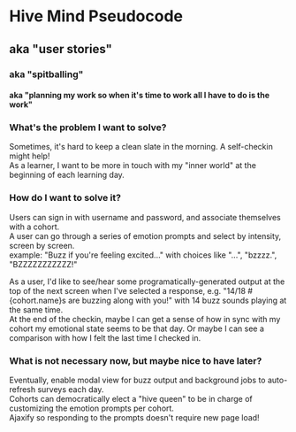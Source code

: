 # Hive Mind Pseudocode  
## aka "user stories"  
### aka "spitballing"  
#### aka "planning my work so when it's time to work all I have to do is the work"  

### What's the problem I want to solve?  
Sometimes, it's hard to keep a clean slate in the morning. A self-checkin might help!  
As a learner, I want to be more in touch with my "inner world" at the beginning of each learning day.  

### How do I want to solve it?  
Users can sign in with username and password, and associate themselves with a cohort.   
A user can go through a series of emotion prompts and select by intensity, screen by screen.  
example: "Buzz if you're feeling excited..." with choices like "...", "bzzzz.", "BZZZZZZZZZZZ!"  

As a user, I'd like to see/hear some programatically-generated output at the top of the next screen when I've selected a response, e.g. "14/18 #{cohort.name}s are buzzing along with you!" with 14 buzz sounds playing at the same time.  
At the end of the checkin, maybe I can get a sense of how in sync with my cohort my emotional state seems to be that day. Or maybe I can see a comparison with how I felt the last time I checked in.  

### What is not necessary now, but maybe nice to have later?  
Eventually, enable modal view for buzz output and background jobs to auto-refresh surveys each day.  
Cohorts can democratically elect a "hive queen" to be in charge of customizing the emotion prompts per cohort.  
Ajaxify so responding to the prompts doesn't require new page load!  